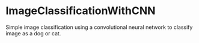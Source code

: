# ImageClassificationWithCNN
Simple image classification using a convolutional neural network to classify image as a dog or cat.
